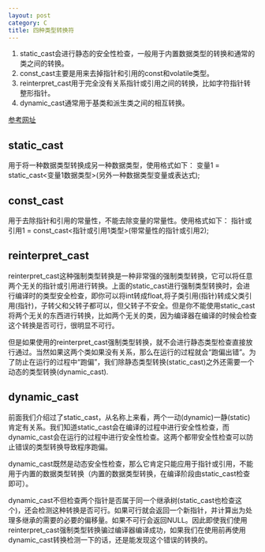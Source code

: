 ```yaml
---
layout: post
category: C
title: 四种类型转换符
---
```


1. static_cast会进行静态的安全性检查，一般用于内置数据类型的转换和通常的类之间的转换。
1. const_cast主要是用来去掉指针和引用的const和volatile类型。
1. reinterpret_cast用于完全没有关系指针或引用之间的转换，比如字符指针转整形指针。
1. dynamic_cast通常用于基类和派生类之间的相互转换。

[参考网址](https://www.cnblogs.com/yabin/p/6363531.html)

## static_cast

用于将一种数据类型转换成另一种数据类型，使用格式如下：
变量1 = static_cast<变量1数据类型>(另外一种数据类型变量或表达式);

## const_cast

用于去除指针和引用的常量性，不能去除变量的常量性。使用格式如下：
指针或引用1 = const_cast<指针或引用1类型>(带常量性的指针或引用2);

## reinterpret_cast

reinterpret_cast这种强制类型转换是一种非常强的强制类型转换，它可以将任意两个无关的指针或引用进行转换。上面的static_cast进行强制类型转换时，会进行编译时的类型安全检查，即你可以将int转成float,将子类引用(指针)转成父类引用(指针)，子转父和父转子都可以，但父转子不安全。但是你不能使用static_cast将两个无关的东西进行转换，比如两个无关的类，因为编译器在编译的时候会检查这个转换是否可行，很明显不可行。

但是如果使用的reinterpret_cast强制类型转换，就不会进行静态类型检查直接放行通过。当然如果这两个类如果没有关系，那么在运行的过程就会“跑偏出错”。为了防止在运行的过程中“跑偏”，我们除静态类型转换(static_cast)之外还需要一个动态的类型转换(dynamic_cast).

## dynamic_cast

前面我们介绍过了static_cast，从名称上来看，两个一动(dynamic)一静(static)肯定有关系。我们知道static_cast会在编译的过程中进行安全性检查，而dynamic_cast会在运行的过程中进行安全性检查。这两个都带安全性检查可以防止错误的类型转换导致程序跑偏。

dynamic_cast既然是动态安全性检查，那么它肯定只能应用于指针或引用，不能用于内置的数据类型转换（内置的数据类型转换，在编译阶段由static_cast检查即可）。

dynamic_cast不但检查两个指针是否属于同一个继承树(static_cast也检查这个)，还会检测这种转换是否可行。如果可行就会返回一个新指针，并计算出为处理多继承的需要的必要的偏移量。如果不可行会返回NULL。因此即使我们使用reinterpret_cast强制类型转换骗过编译器编译成功，如果我们在使用前再使用dynamic_cast转换检测一下的话，还是能发现这个错误的转换的。